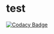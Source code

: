 # test

[![Codacy Badge](https://api.codacy.com/project/badge/Grade/e437de82ac224f77a0bb9fdebf48cc0d)](https://app.codacy.com/gh/patoshe/test?utm_source=github.com&utm_medium=referral&utm_content=patoshe/test&utm_campaign=Badge_Grade)